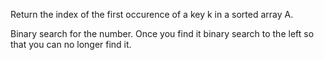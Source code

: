 Return the index of the first occurence of a key k in a sorted array A. 

Binary search for the number. Once you find it binary search to the left so that you can no longer find it. 
